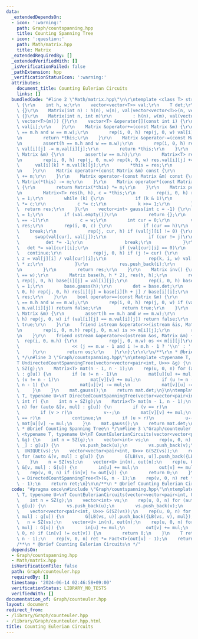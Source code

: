 ```yaml
---
data:
  _extendedDependsOn:
  - icon: ':warning:'
    path: Graph/countspanning.hpp
    title: Counting Spanning Tree
  - icon: ':question:'
    path: Math/matrix.hpp
    title: Matrix
  _extendedRequiredBy: []
  _extendedVerifiedWith: []
  _isVerificationFailed: false
  _pathExtension: hpp
  _verificationStatusIcon: ':warning:'
  attributes:
    document_title: Counting Eulerian Circuits
    links: []
  bundledCode: "#line 2 \"Math/matrix.hpp\"\n\r\ntemplate <class T> struct Matrix\
    \ {\r\n    int h, w;\r\n    vector<vector<T>> val;\r\n    T det;\r\n    Matrix()\
    \ {}\r\n    Matrix(int n) : h(n), w(n), val(vector<vector<T>>(n, vector<T>(n)))\
    \ {}\r\n    Matrix(int n, int m)\r\n        : h(n), w(m), val(vector<vector<T>>(n,\
    \ vector<T>(m))) {}\r\n    vector<T> &operator[](const int i) {\r\n        return\
    \ val[i];\r\n    }\r\n    Matrix &operator+=(const Matrix &m) {\r\n        assert(h\
    \ == m.h and w == m.w);\r\n        rep(i, 0, h) rep(j, 0, w) val[i][j] += m.val[i][j];\r\
    \n        return *this;\r\n    }\r\n    Matrix &operator-=(const Matrix &m) {\r\
    \n        assert(h == m.h and w == m.w);\r\n        rep(i, 0, h) rep(j, 0, w)\
    \ val[i][j] -= m.val[i][j];\r\n        return *this;\r\n    }\r\n    Matrix &operator*=(const\
    \ Matrix &m) {\r\n        assert(w == m.h);\r\n        Matrix<T> res(h, m.w);\r\
    \n        rep(i, 0, h) rep(j, 0, m.w) rep(k, 0, w) res.val[i][j] +=\r\n      \
    \      val[i][k] * m.val[k][j];\r\n        *this = res;\r\n        return *this;\r\
    \n    }\r\n    Matrix operator+(const Matrix &m) const {\r\n        return Matrix(*this)\
    \ += m;\r\n    }\r\n    Matrix operator-(const Matrix &m) const {\r\n        return\
    \ Matrix(*this) -= m;\r\n    }\r\n    Matrix operator*(const Matrix &m) const\
    \ {\r\n        return Matrix(*this) *= m;\r\n    }\r\n    Matrix pow(ll k) {\r\
    \n        Matrix<T> res(h, h), c = *this;\r\n        rep(i, 0, h) res.val[i][i]\
    \ = 1;\r\n        while (k) {\r\n            if (k & 1)\r\n                res\
    \ *= c;\r\n            c *= c;\r\n            k >>= 1;\r\n        }\r\n      \
    \  return res;\r\n    }\r\n    vector<int> gauss(int c = -1) {\r\n        det\
    \ = 1;\r\n        if (val.empty())\r\n            return {};\r\n        if (c\
    \ == -1)\r\n            c = w;\r\n        int cur = 0;\r\n        vector<int>\
    \ res;\r\n        rep(i, 0, c) {\r\n            if (cur == h)\r\n            \
    \    break;\r\n            rep(j, cur, h) if (val[j][i] != 0) {\r\n          \
    \      swap(val[cur], val[j]);\r\n                if (cur != j)\r\n          \
    \          det *= -1;\r\n                break;\r\n            }\r\n         \
    \   det *= val[cur][i];\r\n            if (val[cur][i] == 0)\r\n             \
    \   continue;\r\n            rep(j, 0, h) if (j != cur) {\r\n                T\
    \ z = val[j][i] / val[cur][i];\r\n                rep(k, i, w) val[j][k] -= val[cur][k]\
    \ * z;\r\n            }\r\n            res.push_back(i);\r\n            cur++;\r\
    \n        }\r\n        return res;\r\n    }\r\n    Matrix inv() {\r\n        assert(h\
    \ == w);\r\n        Matrix base(h, h * 2), res(h, h);\r\n        rep(i, 0, h)\
    \ rep(j, 0, h) base[i][j] = val[i][j];\r\n        rep(i, 0, h) base[i][h + i]\
    \ = 1;\r\n        base.gauss(h);\r\n        det = base.det;\r\n        rep(i,\
    \ 0, h) rep(j, 0, h) res[i][j] = base[i][h + j] / base[i][i];\r\n        return\
    \ res;\r\n    }\r\n    bool operator==(const Matrix &m) {\r\n        assert(h\
    \ == m.h and w == m.w);\r\n        rep(i, 0, h) rep(j, 0, w) if (val[i][j] !=\
    \ m.val[i][j]) return false;\r\n        return true;\r\n    }\r\n    bool operator!=(const\
    \ Matrix &m) {\r\n        assert(h == m.h and w == m.w);\r\n        rep(i, 0,\
    \ h) rep(j, 0, w) if (val[i][j] == m.val[i][j]) return false;\r\n        return\
    \ true;\r\n    }\r\n    friend istream &operator>>(istream &is, Matrix &m) {\r\
    \n        rep(i, 0, m.h) rep(j, 0, m.w) is >> m[i][j];\r\n        return is;\r\
    \n    }\r\n    friend ostream &operator<<(ostream &os, Matrix &m) {\r\n      \
    \  rep(i, 0, m.h) {\r\n            rep(j, 0, m.w) os << m[i][j]\r\n          \
    \                    << (j == m.w - 1 and i != m.h - 1 ? '\\n' : ' ');\r\n   \
    \     }\r\n        return os;\r\n    }\r\n};\r\n\r\n/**\r\n * @brief Matrix\r\n\
    \ */\n#line 3 \"Graph/countspanning.hpp\"\n\ntemplate <typename T, typename U>\n\
    T UndirectedCountSpanningTree(vector<vector<pair<int, U>>> &g) {\n    int n =\
    \ SZ(g);\n    Matrix<T> mat(n - 1, n - 1);\n    rep(u, 0, n) for (auto &[v, mul]\
    \ : g[u]) {\n        if (u != n - 1)\n            mat[u][u] += mul;\n        if\
    \ (v != n - 1)\n            mat[v][v] += mul;\n        if (u != n - 1 and v !=\
    \ n - 1) {\n            mat[u][v] -= mul;\n            mat[v][u] -= mul;\n   \
    \     }\n    }\n    mat.gauss();\n    return mat.det;\n}\n\ntemplate <typename\
    \ T, typename U>\nT DirectedCountSpanningTree(vector<vector<pair<int, U>>> &g,\
    \ int r) {\n    int n = SZ(g);\n    Matrix<T> mat(n - 1, n - 1);\n    rep(u, 0,\
    \ n) for (auto &[v, mul] : g[u]) {\n        if (v == r)\n            continue;\n\
    \        if (v > r)\n            v--;\n        mat[v][v] += mul;\n        if (u\
    \ == r)\n            continue;\n        if (u > r)\n            u--;\n       \
    \ mat[u][v] -= mul;\n    }\n    mat.gauss();\n    return mat.det;\n}\n\n/**\n\
    \ * @brief Counting Spanning Tree\n */\n#line 3 \"Graph/counteuler.hpp\"\n\ntemplate\
    \ <typename T, typename U>\nT CountEulerianCircuits(vector<vector<pair<int, U>>>\
    \ &g) {\n    int n = SZ(g);\n    vector<int> vs;\n    rep(u, 0, n) for (auto &[v,\
    \ _] : g[u]) {\n        vs.push_back(u);\n        vs.push_back(v);\n    }\n  \
    \  UNIQUE(vs);\n    vector<vector<pair<int, U>>> G(SZ(vs));\n    rep(u, 0, n)\
    \ for (auto &[v, mul] : g[u]) {\n        G[LB(vs, u)].push_back({LB(vs, v), mul});\n\
    \    }\n    n = SZ(vs);\n    vector<U> in(n), out(n);\n    rep(u, 0, n) for (auto\
    \ &[v, mul] : G[u]) {\n        in[u] += mul;\n        out[v] += mul;\n    }\n\
    \    rep(v, 0, n) if (in[v] != out[v]) {\n        return 0;\n    }\n    T ret\
    \ = DirectedCountSpanningTree<T>(G, n - 1);\n    rep(v, 0, n) ret *= Fact<T>(out[v]\
    \ - 1);\n    return ret;\n}\n\n/**\n * @brief Counting Eulerian Circuits\n */\n"
  code: "#pragma once\n#include \"Graph/countspanning.hpp\"\n\ntemplate <typename\
    \ T, typename U>\nT CountEulerianCircuits(vector<vector<pair<int, U>>> &g) {\n\
    \    int n = SZ(g);\n    vector<int> vs;\n    rep(u, 0, n) for (auto &[v, _] :\
    \ g[u]) {\n        vs.push_back(u);\n        vs.push_back(v);\n    }\n    UNIQUE(vs);\n\
    \    vector<vector<pair<int, U>>> G(SZ(vs));\n    rep(u, 0, n) for (auto &[v,\
    \ mul] : g[u]) {\n        G[LB(vs, u)].push_back({LB(vs, v), mul});\n    }\n \
    \   n = SZ(vs);\n    vector<U> in(n), out(n);\n    rep(u, 0, n) for (auto &[v,\
    \ mul] : G[u]) {\n        in[u] += mul;\n        out[v] += mul;\n    }\n    rep(v,\
    \ 0, n) if (in[v] != out[v]) {\n        return 0;\n    }\n    T ret = DirectedCountSpanningTree<T>(G,\
    \ n - 1);\n    rep(v, 0, n) ret *= Fact<T>(out[v] - 1);\n    return ret;\n}\n\n\
    /**\n * @brief Counting Eulerian Circuits\n */"
  dependsOn:
  - Graph/countspanning.hpp
  - Math/matrix.hpp
  isVerificationFile: false
  path: Graph/counteuler.hpp
  requiredBy: []
  timestamp: '2024-06-14 02:46:58+09:00'
  verificationStatus: LIBRARY_NO_TESTS
  verifiedWith: []
documentation_of: Graph/counteuler.hpp
layout: document
redirect_from:
- /library/Graph/counteuler.hpp
- /library/Graph/counteuler.hpp.html
title: Counting Eulerian Circuits
---
```

